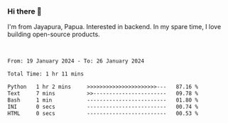 ### Hi there 👋

I'm from Jayapura, Papua. Interested in backend. In my spare time, I love building open-source products.

<br>

 
 <!--START_SECTION:waka-->

```txt
From: 19 January 2024 - To: 26 January 2024

Total Time: 1 hr 11 mins

Python   1 hr 2 mins     >>>>>>>>>>>>>>>>>>>>>>---   87.16 %
Text     7 mins          >>-----------------------   09.78 %
Bash     1 min           -------------------------   01.80 %
INI      0 secs          -------------------------   00.74 %
HTML     0 secs          -------------------------   00.53 %
```

<!--END_SECTION:waka-->
